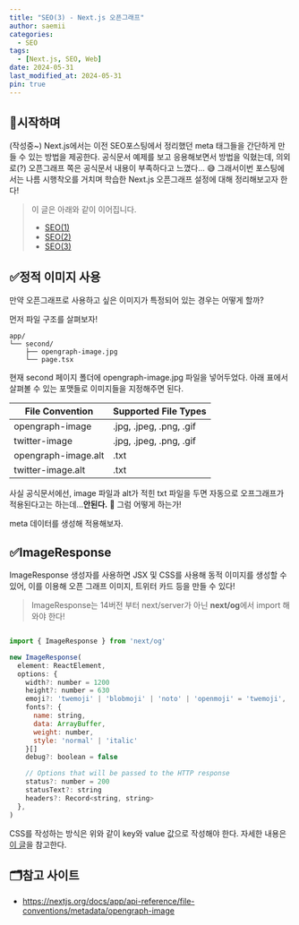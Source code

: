 ```yaml
---
title: "SEO(3) - Next.js 오픈그래프"
author: saemii
categories:
  - SEO
tags:
  - [Next.js, SEO, Web]
date: 2024-05-31
last_modified_at: 2024-05-31
pin: true
---
```


## 📌시작하며

(작성중~)
Next.js에서는 이전 SEO포스팅에서 정리했던 meta 태그들을 간단하게 만들 수 있는 방법을 제공한다. 공식문서 예제를 보고 응용해보면서 방법을 익혔는데, 의외로(?) 오픈그래프 쪽은 공식문서 내용이 부족하다고 느꼈다... 😅 그래서이번 포스팅에서는 나름 시행착오를 거치며 학습한 Next.js 오픈그래프 설정에 대해 정리해보고자 한다!

> 이 글은 아래와 같이 이어집니다.
>
> - [SEO(1)](https://saemii-24.github.io/posts/seo-1/)
> - [SEO(2)](https://saemii-24.github.io/posts/seo-2/)
> - [SEO(3)](https://saemii-24.github.io/posts/seo-3/)

## ✅정적 이미지 사용

만약 오픈그래프로 사용하고 싶은 이미지가 특정되어 있는 경우는 어떻게 할까?

먼저 파일 구조를 살펴보자!

```
app/
└── second/
    ├── opengraph-image.jpg
    └── page.tsx
```

현재 second 페이지 폴더에 opengraph-image.jpg 파일을 넣어두었다. 아래 표에서 살펴볼 수 있는 포맷들로 이미지들을 지정해주면 된다.

| File Convention     | Supported File Types    |
| ------------------- | ----------------------- |
| opengraph-image     | .jpg, .jpeg, .png, .gif |
| twitter-image       | .jpg, .jpeg, .png, .gif |
| opengraph-image.alt | .txt                    |
| twitter-image.alt   | .txt                    |

사실 공식문서에선, image 파일과 alt가 적힌 txt 파일을 두면 자동으로 오프그래프가 적용된다고는 하는데...**안된다.** 👿
그럼 어떻게 하는가!

meta 데이터를 생성해 적용해보자.

###

## ✅ImageResponse

ImageResponse 생성자를 사용하면 JSX 및 CSS를 사용해 동적 이미지를 생성할 수 있어, 이를 이용해 오픈 그래프 이미지, 트위터 카드 등을 만들 수 있다!

> ImageResponse는 14버전 부터 next/server가 아닌 **next/og**에서 import 해와야 한다!

```javascript

import { ImageResponse } from 'next/og'

new ImageResponse(
  element: ReactElement,
  options: {
    width?: number = 1200
    height?: number = 630
    emoji?: 'twemoji' | 'blobmoji' | 'noto' | 'openmoji' = 'twemoji',
    fonts?: {
      name: string,
      data: ArrayBuffer,
      weight: number,
      style: 'normal' | 'italic'
    }[]
    debug?: boolean = false

    // Options that will be passed to the HTTP response
    status?: number = 200
    statusText?: string
    headers?: Record<string, string>
  },
)
```

CSS를 작성하는 방식은 위와 같이 key와 value 값으로 작성해야 한다. 자세한 내용은 [이 글](https://github.com/vercel/satori#css)을 참고한다.

## 🗂️참고 사이트

- <https://nextjs.org/docs/app/api-reference/file-conventions/metadata/opengraph-image>
